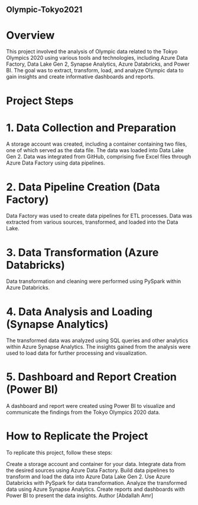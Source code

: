 ## Olympic-Tokyo2021
# Overview
This project involved the analysis of Olympic data related to the Tokyo Olympics 2020 using various tools and technologies, including Azure Data Factory, Data Lake Gen 2, Synapse Analytics, Azure Databricks, and Power BI. The goal was to extract, transform, load, and analyze Olympic data to gain insights and create informative dashboards and reports.

# Project Steps
# 1. Data Collection and Preparation
A storage account was created, including a container containing two files, one of which served as the data file. The data was loaded into Data Lake Gen 2.
Data was integrated from GitHub, comprising five Excel files through Azure Data Factory using data pipelines.
# 2. Data Pipeline Creation (Data Factory)
Data Factory was used to create data pipelines for ETL processes.
Data was extracted from various sources, transformed, and loaded into the Data Lake.
# 3. Data Transformation (Azure Databricks)
Data transformation and cleaning were performed using PySpark within Azure Databricks.
# 4. Data Analysis and Loading (Synapse Analytics)
The transformed data was analyzed using SQL queries and other analytics within Azure Synapse Analytics.
The insights gained from the analysis were used to load data for further processing and visualization.
# 5. Dashboard and Report Creation (Power BI)
A dashboard and report were created using Power BI to visualize and communicate the findings from the Tokyo Olympics 2020 data.
# How to Replicate the Project
To replicate this project, follow these steps:

Create a storage account and container for your data.
Integrate data from the desired sources using Azure Data Factory.
Build data pipelines to transform and load the data into Azure Data Lake Gen 2.
Use Azure Databricks with PySpark for data transformation.
Analyze the transformed data using Azure Synapse Analytics.
Create reports and dashboards with Power BI to present the data insights.
Author
[Abdallah Amr]
